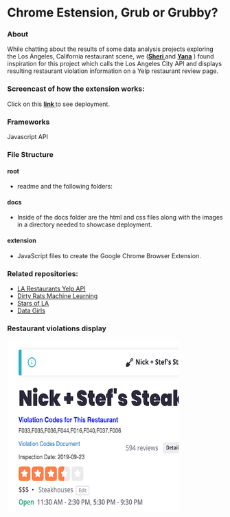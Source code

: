 # Chrome Estension, Grub or Grubby?

### About
While chatting about the results of some data analysis projects exploring the Los Angeles, California restaurant scene, we (<a href='https://github.com/sherirosalia'><strong>Sheri </strong></a> and <a href='https://github.com/yanamal'><strong>Yana</strong></a> ) found inspiration for this project which calls the Los Angeles City API and displays resulting restaurant violation information on a Yelp restaurant review page.

### Screencast of how the extension works:
Click on this <a href='https://sherirosalia.github.io/Stars-of-LA'><strong>link </strong></a>to see deployment. 

### Frameworks
 Javascript
 API
 
### File Structure
#### root
- readme and the following folders:
#### docs
- Inside of the docs folder are the html and css files along with the images in a directory needed to showcase deployment.

#### extension
- JavaScript files to create the Google Chrome Browser Extension.

### Related repositories:
- <a href="https://github.com/sherirosalia/LA_Restaurants_Yelp_API">LA Restaurants Yelp API</a>
- <a href="https://github.com/sherirosalia/Dirty_Rats_Machine_Learning">Dirty Rats Machine Learning</a>
- <a href="https://github.com/sherirosalia/Stars-of-LA">Stars of LA</a>
- <a href="https://github.com/sherirosalia/data_rats">Data Girls</a>

### Restaurant violations display 
![](docs/images/grubby_nick.png)



